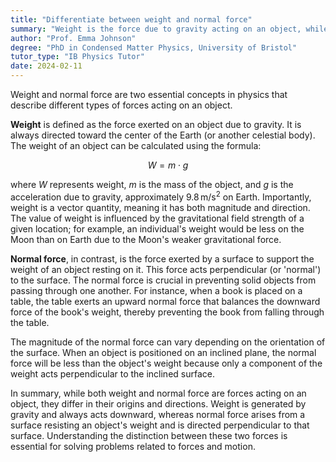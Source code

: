 ```yaml
---
title: "Differentiate between weight and normal force"
summary: "Weight is the force due to gravity acting on an object, while normal force is the force exerted by a surface resisting gravity."
author: "Prof. Emma Johnson"
degree: "PhD in Condensed Matter Physics, University of Bristol"
tutor_type: "IB Physics Tutor"
date: 2024-02-11
---
```


Weight and normal force are two essential concepts in physics that describe different types of forces acting on an object. 

**Weight** is defined as the force exerted on an object due to gravity. It is always directed toward the center of the Earth (or another celestial body). The weight of an object can be calculated using the formula:

$$
W = m \cdot g
$$

where $W$ represents weight, $m$ is the mass of the object, and $g$ is the acceleration due to gravity, approximately $9.8 \, \text{m/s}^2$ on Earth. Importantly, weight is a vector quantity, meaning it has both magnitude and direction. The value of weight is influenced by the gravitational field strength of a given location; for example, an individual's weight would be less on the Moon than on Earth due to the Moon's weaker gravitational force.

**Normal force**, in contrast, is the force exerted by a surface to support the weight of an object resting on it. This force acts perpendicular (or 'normal') to the surface. The normal force is crucial in preventing solid objects from passing through one another. For instance, when a book is placed on a table, the table exerts an upward normal force that balances the downward force of the book's weight, thereby preventing the book from falling through the table.

The magnitude of the normal force can vary depending on the orientation of the surface. When an object is positioned on an inclined plane, the normal force will be less than the object's weight because only a component of the weight acts perpendicular to the inclined surface.

In summary, while both weight and normal force are forces acting on an object, they differ in their origins and directions. Weight is generated by gravity and always acts downward, whereas normal force arises from a surface resisting an object's weight and is directed perpendicular to that surface. Understanding the distinction between these two forces is essential for solving problems related to forces and motion.
    